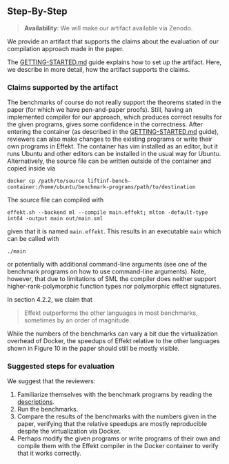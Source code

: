 ## Step-By-Step

> **Availability**: We will make our artifact available via Zenodo.

We provide an artifact that supports the claims about the evaluation of our compilation approach made in the paper.

The [GETTING-STARTED.md](./GETTING-STARTED.md) guide explains how to set up the artifact.
Here, we describe in more detail, how the artifact supports the claims.

### Claims supported by the artifact

The benchmarks of course do not really support the theorems stated in the paper (for which we have pen-and-paper proofs).
Still, having an implemented compiler for our approach, which produces correct results for the given programs, gives some confidence in the correctness.
After entering the container (as described in the [GETTING-STARTED.md](./GETTING-STARTED.md) guide), reviewers can also make changes to the existing programs or write their own programs in Effekt.
The container has vim installed as an editor, but it runs Ubuntu and other editors can be installed in the usual way for Ubuntu.
Alternatively, the source file can be written outside of the container and copied inside via

```
docker cp /path/to/source liftinf-bench-container:/home/ubuntu/benchmark-programs/path/to/destination
```

The source file can compiled with

```
effekt.sh --backend ml --compile main.effekt; mlton -default-type int64 -output main out/main.sml
```

given that it is named `main.effekt`.
This results in an executable `main` which can be called with

```
./main
```

or potentially with additional command-line arguments (see one of the benchmark programs on how to use command-line arguments).
Note, however, that due to limitations of SML the compiler does neither support higher-rank-polymorphic function types nor polymorphic effect signatures.

In section 4.2.2, we claim that

> Effekt outperforms the other languages in most benchmarks, sometimes by an order of magnitude.

While the numbers of the benchmarks can vary a bit due the virtualization overhead of Docker, the speedups of Effekt relative to the other languages shown in Figure 10 in the paper should still be mostly visible.

### Suggested steps for evaluation

We suggest that the reviewers:
1. Familiarize themselves with the benchmark programs by reading the [descriptions](./benchmark-programs/descriptions).
2. Run the benchmarks.
3. Compare the results of the benchmarks with the numbers given in the paper, verifying that the relative speedups are mostly reproducible despite the virtualization via Docker.
4. Perhaps modify the given programs or write programs of their own and compile them with the Effekt compiler in the Docker container to verify that it works correctly.
